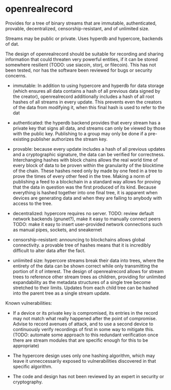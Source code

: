 # openrealrecord

Provides for a tree of binary streams that are immutable, authenticated, provable, decentralized, censorship-resistant, and of unlimited size.

Streams may be public or private.  Uses hyperdb and hypercore, backends of dat.

The design of openrealrecord should be suitable for recording and sharing information that could threaten very powerful entities, if it can be stored somewhere resilient (TODO: use siacoin, storj, or filecoin).  This has not been tested, nor has the software been reviewed for bugs or security concerns.

- immutable: In addition to using hypercore and hyperdb for data storage (which ensures all data contains a hash of all previous data signed by the creator), openrealrecord additionally includes a hash of all root hashes of all streams in every update.  This prevents even the creators of the data from modifying it, when this final hash is used to refer to the dat

- authenticated: the hyperdb backend provides that every stream has a private key that signs all data, and streams can only be viewed by those with the public key.  Publishing to a group may only be done if a pre-existing publisher authorizes the stream key.

- provable: because every update includes a hash of all previous updates and a cryptographic signature, the data can be verified for correctness.  Interchanging hashes with block chains allows the real world time of every block of data to be proven within the granularity of the blocktime of the chain.  These hashes need only by made by one feed in a tree to prove the times of every other feed in the tree.  Making a norm of publishing a feed to a blockchain in a standard way allows for proving that the data in question was the first produced of its kind.  Because everything is hashed together into one final tree, it is apparent when devices are generating data and when they are failing to anybody with access to the tree.

- decentralized: hypercore requires no server.  TODO: review default network backends (gnunet?), make it easy to manually connect peers  TODO: make it easy to insert user-provided network connections such as manual pipes, sockets, and sneakernet

- censorship-resistant: announcing to blockchains allows global connectivity.  a provable tree of hashes means that it is incredibly difficult to alter data after the fact.

- unlimited size: hypercore streams break their data into trees, where the entirety of the data can be shown correct while only transmitting the portion of it of interest.  The design of openrealrecord allows for stream trees to reference other stream trees as children, providing for unlimited expandability as the metadata structures of a single tree become stretched to their limits.  Updates from each child tree can be hashed into the parent tree as a single stream update.

Known vulnerabilities:

- If a device or its private key is compromised, its entries in the record may not match what really happened after the point of compromise.  Advise to record avenues of attack, and to use a second device to continuously verify recordings of first in some way to mitigate this. (TODO: automate some approach to this redundant verification once there are stream modules that are specific enough for this to be appropriate)

- The hypercore design uses only one hashing algorithm, which may leave it unneccessarily exposed to vulnerabilities discovered in that specific algorithm.

- The code and design has not been reviewed by an expert in security or cryptography.
